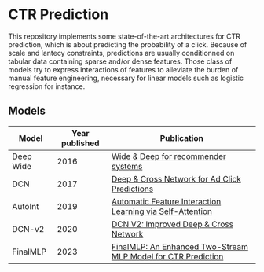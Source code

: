 # CTR Prediction

This repository implements some state-of-the-art architectures for CTR prediction, which is about predicting the probability of a click. Because of scale and lantecy constraints, predictions are usually conditionned on tabular data containing sparse and/or dense features. Those class of models try to express interactions of features to alleviate the burden of manual feature engineering, necessary for linear models such as logistic regression for instance.

## Models

| Model     | Year published | Publication                                                                                             |
| --------- | -------------- | ------------------------------------------------------------------------------------------------------- |
| Deep Wide | 2016           | [Wide & Deep for recommender systems](https://arxiv.org/pdf/1606.07792v1.pdf)                           |
| DCN       | 2017           | [Deep & Cross Network for Ad Click Predictions](https://arxiv.org/pdf/1708.05123.pdf)                   |
| AutoInt   | 2019           | [Automatic Feature Interaction Learning via Self-Attention](https://arxiv.org/pdf/1810.11921.pdf)       |
| DCN-v2    | 2020           | [DCN V2: Improved Deep & Cross Network](https://arxiv.org/pdf/2008.13535v2.pdf)                         |
| FinalMLP  | 2023           | [FinalMLP: An Enhanced Two-Stream MLP Model for CTR Prediction](https://arxiv.org/pdf/2304.00902v3.pdf) |
